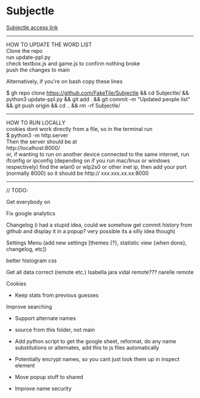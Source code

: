 # Subjectle
[Subjectle access link](https://faketile.github.io/Subjectle/)

-----------------------------------------------------------------------
HOW TO UPDATE THE WORD LIST  
Clone the repo  
run update-ppl.py  
check textbox.js and game.js to confirm nothing broke  
push the changes to main  

Alternatively, if you're on bash copy these lines  

$ gh repo clone https://github.com/FakeTile/Subjectle && 
cd Subjectle/ && 
python3 update-ppl.py && 
git add . &&
git commit -m "Updated people list" &&
git push origin &&
cd .. &&
rm -rf Subjectle/

----------------------------------------------------------------------

HOW TO RUN LOCALLY  
cookies dont work directly from a file, so in the terminal run  
$ python3 -m http.server  
Then the server should be at   
http://localhost:8000/  
or, if wanting to run on another device connected to the same internet, run 
ifconfig or ipconfig (depending on if you run mac/linux or windows respectively)
find the wlan0 or wlp2s0 or other inet ip, then add your port (normally 8000)
so it should be http:// xxx.xxx.xx.xx:8000

----------------------------------------------------------------------

// TODO:

Get everybody on

Fix google analytics

Changelog
(i had a stupid idea, could we somehow get commit history from github and display it in a popup? very possible its a silly idea though)

Settings Menu (add new settings [themes {?}, statistic view {when done}, changelog, etc])

better histogram css

Get all data correct (remote etc.)
Isabella jara vidal remote???
narelle remote

Cookies
  - Keep stats from previous guesses

Improve searching
  - Support alternate names

  - source from this folder, not main
  - Add python script to get the google sheet, reformat, do any name substitutions or alternates, add this to js files automatically
  - Potentially encrypt names, so you cant just look them up in inspect element
  - Move popup stuff to shared
  - Improve name security
